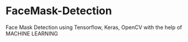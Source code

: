 # FaceMask-Detection
Face Mask Detection using Tensorflow, Keras, OpenCV with the help of MACHINE LEARNING
